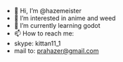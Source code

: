 - 👋 Hi, I’m @hazemeister
- 👀 I’m interested in anime and weed
- 🌱 I’m currently learning godot
- 📫 How to reach me:
-   skype: kittan11_1
-   mail to: prahazer@gmail.com
